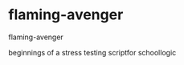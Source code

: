 flaming-avenger
===============

flaming-avenger

beginnings of a stress testing scriptfor schoollogic

